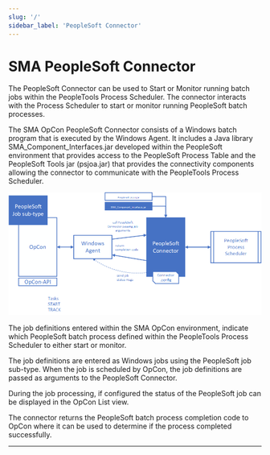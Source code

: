 ```yaml
---
slug: '/'
sidebar_label: 'PeopleSoft Connector'
---
```


# SMA PeopleSoft Connector

The PeopleSoft Connector can be used to Start or Monitor running batch jobs within the PeopleTools Process Scheduler. 
The connector interacts with the Process Scheduler to start or monitor running PeopleSoft batch processes.  

The SMA OpCon PeopleSoft Connector consists of a Windows batch program that is executed by the Windows Agent. It includes a Java 
library SMA_Component_Interfaces.jar developed within the PeopleSoft environment that provides access to the PeopleSoft Process Table 
and the PeopleSoft Tools jar (psjoa.jar) that provides the connectivity components allowing the connector to communicate with the 
PeopleTools Process Scheduler. 


![PeopleSoft Component Overview](../static/img/peoplesoft-component-overview.png)

The job definitions entered within the SMA OpCon environment, indicate which PeopleSoft batch process defined within the PeopleTools 
Process Scheduler to either start or monitor. 

The job definitions are entered as Windows jobs using the PeopleSoft job sub-type. When the job is scheduled by OpCon, the job definitions 
are passed as arguments to the PeopleSoft Connector.

During the job processing, if configured the status of the PeopleSoft job can be displayed in the OpCon List view.

The connector returns the PeopleSoft batch process completion code to OpCon where it can be used to determine if the process completed successfully.

---